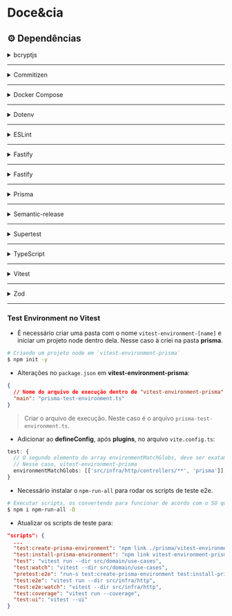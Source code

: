 # Doce&cia

## ⚙️ Dependências

<details>
  <summary><a>bcryptjs</a></summary>

```sh
$ npm i bcryptjs

# Instalação das tipagens
$ npm i @types/bcryptjs -D
```

</details>

---

<details>
  <summary><a>Commitizen</a></summary>

```sh
$ npm i commitizen -D

# Configuração do Commitizen
$ npx commitizen init cz-conventional-changelog --save-dev --save-exact
```

Atualizar `.git/hooks/prepare-commit-msg` com o código:

```sh
#!/bin/bash
exec < /dev/tty && node_modules/.bin/cz --hook || true
```

</details>

---

<details>
  <summary><a>Docker Compose</a></summary>
<blockquote>É necessário ter o docker pré-instalado na sua máquina.</blockquote>

```sh
# Criar o container com as configurações do arquivo `docker-compose.yml`
$ docker compose up -D
```

</details>

---

<details>
  <summary><a>Dotenv</a></summary>

```sh
$ npm i dotenv
```

</details>

---

<details>
  <summary><a>ESLint</a></summary>

```sh
$ npm i eslint -D

# Instalando o plugin ESLint da Rocketseat para formatação do código
$ npm i @rocketseat/eslint-config

# Configuração do ESlint (opcional)
$ npx eslint --init

```

Adicionar ao `.eslintrc.json`:

```json
{
  "extends": "@rocketseat/eslint-config/node",
  "rules": {
    "camelcase": "off",
    "no-useless-constructor": "off"
  }
}
```

> Alterar o arquivo `node.js` nas dependências do plugin em **node_modules** para aceitar ponto e vírgula ao final das linhas.

</details>

---

<details>
  <summary><a>Fastify</a></summary>

```sh
# Lib para gerar dados fictícios
$ npm i @faker-js/faker -D
```

</details>

---

<details>
  <summary><a>Fastify</a></summary>

```sh
$ npm i fastify

# Lib integrada ao fastify para a criação de Json Web Tokens
$ npm i @fastify/jwt
```

</details>

---

<details>
  <summary><a>Prisma</a></summary>

```sh
$ npm i prisma -D

$ npm i @prisma/client

# Inicializar o prisma
$ npx prisma init

# Gerar as migrations do banco de dados
$ npx prisma migrate dev

# Reseta o banco de dados
$ npx prisma migrate reset
```

</details>

---

<details>
  <summary><a>Semantic-release</a></summary>

```sh
$ npm i semantic-release -D

# Plugins adicionais
$ npm i @semantic-release/git @semantic-release/changelog -D
```

</details>

---

<details>
  <summary><a>Supertest</a></summary>

```sh
# Realiza as chamadas HTTP dos testes para a aplicação sem a necessidade de colocar a aplicação no ar
$ npm i supertest -D
```

</details>

---

<details>
  <summary><a>TypeScript</a></summary>

```sh
# Instalação do TypeScript e das tipagens para node
$ npm i typescript @types/node -D

# Inicializando o TypeScript
$ npx tsc --init

# Permite que o node execute código TypeScript
$ npm i tsx -D

# Realiza a conversão do código de TypeScrip para JavaScript (build)
$ npm i tsup -D
```

</details>

---

<details>
  <summary><a>Vitest</a></summary>

```sh
$ npm i vitest -D

# Plugin para que o vitest consiga entender os paths configurados no tsconfig
$ npm i vite-tsconfig-paths -D

# Interface para visualizar e executar os testes
$ npm i @vitest/ui -D
```

Criar arquivo de configuração do Vitest (`vite.config.ts`):

> Adicionando o plugin nas configurações do Vitest

```ts
import { defineConfig } from "vitest/config";
import tsconfigPaths from "vite-tsconfig-paths";

export default defineConfig({
  plugins: [tsconfigPaths()],
});
```

Adicionar os scripts de testes ao `package.json`:

```json
"scripts": {
  ...
  "test": "vitest run",
  "test:watch": "vitest",
  "test:coverage": "vitest run --coverage",
  "test:ui": "vitest --ui"
},
```

Criação de um [Test Environment no Vitest.](#test-environment-no-vitest)

</details>

---

<details>
  <summary><a>Zod</a></summary>
  
  ```sh
  $ npm i zod
  ```
</details>

---

### Test Environment no Vitest

- É necessário criar uma pasta com o nome `vitest-environment-[name]` e iniciar um projeto node dentro dela. Nesse caso à criei na pasta **prisma**.

```sh
# Criando um projeto node em `vitest-environment-prisma`
$ npm init -y
```

- Alterações no `package.json` em **vitest-environment-prisma**:

```json
{
  // Nome do arquivo de execução dentro de "vitest-environment-prisma"
  "main": "prisma-test-environment.ts"
}
```

> Criar o arquivo de execução. Neste caso é o arquivo `prisma-test-environment.ts`.

- Adicionar ao **defineConfig**, após **plugins**, no arquivo `vite.config.ts`:

```ts
test: {
  // O segundo elemento do array environmentMatchGlobs, deve ser exatament o nome ao final de vitest-environmemnt-[name]
  // Nesse caso, vitest-environment-prisma
  environmentMatchGlobs: [['src/infra/http/controllers/**', 'prisma']],
}
```

- Necessário instalar o `npm-run-all` para rodar os scripts de teste e2e.

```sh
# Executar scripts, os convertendo para funcionar de acordo com o SO que esteja usando
$ npm i npm-run-all -D
```

- Atualizar os scripts de teste para:

```json
"scripts": {
  ...
  "test:create-prisma-environment": "npm link ./prisma/vitest-environment-prisma",
  "test:install-prisma-environment": "npm link vitest-environment-prisma",
  "test": "vitest run --dir src/domain/use-cases",
  "test:watch": "vitest --dir src/domain/use-cases",
  "pretest:e2e": "run-s test:create-prisma-environment test:install-prisma-environment",
  "test:e2e": "vitest run --dir src/infra/http",
  "test:e2e:watch": "vitest --dir src/infra/http",
  "test:coverage": "vitest run --coverage",
  "test:ui": "vitest --ui"
}
```
